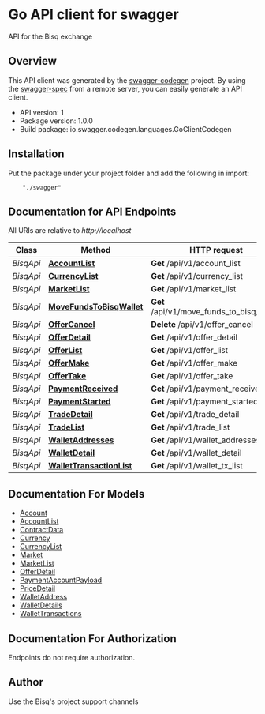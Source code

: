 # Go API client for swagger

API for the Bisq exchange

## Overview
This API client was generated by the [swagger-codegen](https://github.com/swagger-api/swagger-codegen) project.  By using the [swagger-spec](https://github.com/swagger-api/swagger-spec) from a remote server, you can easily generate an API client.

- API version: 1
- Package version: 1.0.0
- Build package: io.swagger.codegen.languages.GoClientCodegen

## Installation
Put the package under your project folder and add the following in import:
```
    "./swagger"
```

## Documentation for API Endpoints

All URIs are relative to *http://localhost*

Class | Method | HTTP request | Description
------------ | ------------- | ------------- | -------------
*BisqApi* | [**AccountList**](docs/BisqApi.md#accountlist) | **Get** /api/v1/account_list | 
*BisqApi* | [**CurrencyList**](docs/BisqApi.md#currencylist) | **Get** /api/v1/currency_list | 
*BisqApi* | [**MarketList**](docs/BisqApi.md#marketlist) | **Get** /api/v1/market_list | 
*BisqApi* | [**MoveFundsToBisqWallet**](docs/BisqApi.md#movefundstobisqwallet) | **Get** /api/v1/move_funds_to_bisq_wallet | 
*BisqApi* | [**OfferCancel**](docs/BisqApi.md#offercancel) | **Delete** /api/v1/offer_cancel | 
*BisqApi* | [**OfferDetail**](docs/BisqApi.md#offerdetail) | **Get** /api/v1/offer_detail | 
*BisqApi* | [**OfferList**](docs/BisqApi.md#offerlist) | **Get** /api/v1/offer_list | 
*BisqApi* | [**OfferMake**](docs/BisqApi.md#offermake) | **Get** /api/v1/offer_make | 
*BisqApi* | [**OfferTake**](docs/BisqApi.md#offertake) | **Get** /api/v1/offer_take | 
*BisqApi* | [**PaymentReceived**](docs/BisqApi.md#paymentreceived) | **Get** /api/v1/payment_received | 
*BisqApi* | [**PaymentStarted**](docs/BisqApi.md#paymentstarted) | **Get** /api/v1/payment_started | 
*BisqApi* | [**TradeDetail**](docs/BisqApi.md#tradedetail) | **Get** /api/v1/trade_detail | 
*BisqApi* | [**TradeList**](docs/BisqApi.md#tradelist) | **Get** /api/v1/trade_list | 
*BisqApi* | [**WalletAddresses**](docs/BisqApi.md#walletaddresses) | **Get** /api/v1/wallet_addresses | 
*BisqApi* | [**WalletDetail**](docs/BisqApi.md#walletdetail) | **Get** /api/v1/wallet_detail | 
*BisqApi* | [**WalletTransactionList**](docs/BisqApi.md#wallettransactionlist) | **Get** /api/v1/wallet_tx_list | 


## Documentation For Models

 - [Account](docs/Account.md)
 - [AccountList](docs/AccountList.md)
 - [ContractData](docs/ContractData.md)
 - [Currency](docs/Currency.md)
 - [CurrencyList](docs/CurrencyList.md)
 - [Market](docs/Market.md)
 - [MarketList](docs/MarketList.md)
 - [OfferDetail](docs/OfferDetail.md)
 - [PaymentAccountPayload](docs/PaymentAccountPayload.md)
 - [PriceDetail](docs/PriceDetail.md)
 - [WalletAddress](docs/WalletAddress.md)
 - [WalletDetails](docs/WalletDetails.md)
 - [WalletTransactions](docs/WalletTransactions.md)


## Documentation For Authorization
 Endpoints do not require authorization.


## Author

Use the Bisq&#39;s project support channels

